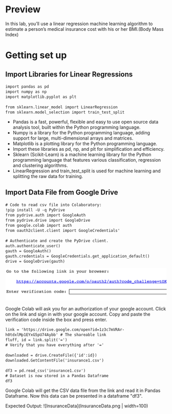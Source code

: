 # Preview

In this lab, you’ll use a linear regression machine learning algorithm to estimate a person’s medical insurance cost with his or her BMI.(Body Mass Index)

# Getting set up

## Import Libraries for Linear Regressions

	import pandas as pd
	import numpy as np
	import matplotlib.pyplot as plt
	
	from sklearn.linear_model import LinearRegression
	from sklearn.model_selection import train_test_split 

* Pandas is a fast, powerful, flexible and easy to use open source data analysis tool, built within the Python programming language.
* Numpy is a library for the Python programming language, adding support for large, multi-dimensional arrays and matrices.
* Matplotlib is a plotting library for the Python programming language.
* Import these libraries as pd, np, and plt for simplification and efficiency.
* Sklearn (Scikit-Learn) is a machine learning library for the Python programming language that features various classification, regression and clustering algorithms.
* LinearRegression and train_test_split is used for machine learning and splitting the raw data for training.

## Import Data File from Google Drive

	# Code to read csv file into Colaboratory:
	!pip install -U -q PyDrive
	from pydrive.auth import GoogleAuth
	from pydrive.drive import GoogleDrive
	from google.colab import auth
	from oauth2client.client import GoogleCredentials'

	# Authenticate and create the PyDrive client.
	auth.authenticate_user()
	gauth = GoogleAuth()
	gauth.credentials = GoogleCredentials.get_application_default()
	drive = GoogleDrive(gauth)

![Google Drive Authorization](GoogleDriveAuthorization.png)

Google Colab will ask you for an authorization of your google account. Click on the link and sign in with your google account. Copy and paste the verification code inside the box and press enter.

	link = 'https://drive.google.com/open?id=1z3c7mVRAr-h0tdxlMp1EYxG5pU74Aybb' # The shareable link
	fluff, id = link.split('=')
	# Verify that you have everything after '='
	
	downloaded = drive.CreateFile({'id':id}) 
	downloaded.GetContentFile('insurance1.csv')  
	
	df3 = pd.read_csv('insurance1.csv')
	# Dataset is now stored in a Pandas Dataframe
	df3
	
Google Colab will get the CSV data file from the link and read it in Pandas Dataframe. Now this data can be presented in a dataframe "df3". 

Expected Output:
![InsuranceData](InsuranceData.png | width=100)


